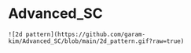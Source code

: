 # Advanced_SC





```
![2d pattern](https://github.com/garam-kim/Advanced_SC/blob/main/2d_pattern.gif?raw=true)
```

